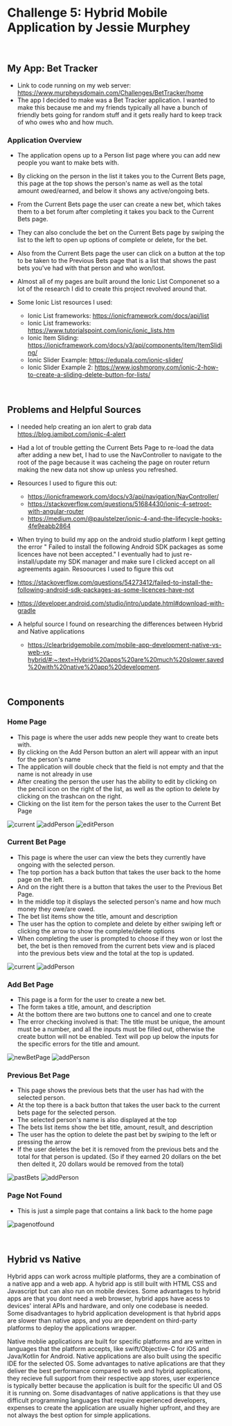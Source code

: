 # Challenge 5: Hybrid Mobile Application by Jessie Murphey
<br>

## My App: Bet Tracker
- Link to code running on my web server: https://www.murpheysdomain.com/Challenges/BetTracker/home
- The app I decided to make was a Bet Tracker application. I wanted to make this because me and my friends typically all have a bunch of friendly bets going for random stuff and it gets really hard to keep track of who owes who and how much. 
### Application Overview
- The application opens up to a Person list page where you can add new people you want to make bets with. 
- By clicking on the person in the list it takes you to the Current Bets page, this page at the top shows the person's name as well as the total amount owed/earned, and below it shows any active/ongoing bets. 
- From the Current Bets page the user can create a new bet, which takes them to a bet forum after completing it takes you back to the Current Bets page. 
- They can also conclude the bet on the Current Bets page by swiping the list to the left to open up options of complete or delete, for the bet. 
- Also from the Current Bets page the user can click on a button at the top to be taken to the Previous Bets page that is a list that shows the past bets you've had with that person and who won/lost.

- Almost all of my pages are built around the Ionic List Componenet so a lot of the research I did to create this project revolved around that.
- Some Ionic List resources I used:
    - Ionic List frameworks: https://ionicframework.com/docs/api/list
    - Ionic List frameworks: https://www.tutorialspoint.com/ionic/ionic_lists.htm
    - Ionic Item Sliding: https://ionicframework.com/docs/v3/api/components/item/ItemSliding/
    - Ionic Slider Example: https://edupala.com/ionic-slider/
    - Ionic Slider Example 2: https://www.joshmorony.com/ionic-2-how-to-create-a-sliding-delete-button-for-lists/

<br>

## Problems and Helpful Sources
- I needed help creating an ion alert to grab data
https://blog.jamibot.com/ionic-4-alert

- Had a lot of trouble getting the Current Bets Page to re-load the data after adding a new bet, I had to use the NavController to navigate to the root of the page because it was cacheing the page on router return making the new data not show up unless you refreshed.
- Resources I used to figure this out:
    - https://ionicframework.com/docs/v3/api/navigation/NavController/
    - https://stackoverflow.com/questions/51684430/ionic-4-setroot-with-angular-router
    - https://medium.com/@paulstelzer/ionic-4-and-the-lifecycle-hooks-4fe9eabb2864

- When trying to build my app on the android studio platform I kept getting the error " Failed to install the following Android SDK packages as some licences have not been accepted." I eventually had to just re-install/update my SDK manager and make sure I clicked accept on all agreements again.
Resoources I used to figure this out
- https://stackoverflow.com/questions/54273412/failed-to-install-the-following-android-sdk-packages-as-some-licences-have-not
- https://developer.android.com/studio/intro/update.html#download-with-gradle

- A helpful source I found on researching the differences between Hybrid and Native applications
    - https://clearbridgemobile.com/mobile-app-development-native-vs-web-vs-hybrid/#:~:text=Hybrid%20apps%20are%20much%20slower,saved%20with%20native%20app%20development.

<br>

## Components

### Home Page
- This page is where the user adds new people they want to create bets with. 
- By clicking on the Add Person button an alert will appear with an input for the person's name
- The application will double check that the field is not empty and that the name is not already in use
- After creating the person the user has the ability to edit by clicking on the pencil icon on the right of the list, as well as the option to delete by clicking on the trashcan on the right.
- Clicking on the list item for the person takes the user to the Current Bet Page

![current](../screenshots/currentBets.PNG)
![addPerson](../screenshots/addPerson.PNG)
![editPerson](../screenshots/editPerson.PNG)

### Current Bet Page
- This page is where the user can view the bets they currently have ongoing with the selected person.
- The top portion has a back button that takes the user back to the home page on the left.
- And on the right there is a button that takes the user to the Previous Bet Page.
- In the middle top it displays the selected person's name and how much money they owe/are owed.
- The bet list items show the title, amount and description
- The user has the option to complete and delete by either swiping left or clicking the arrow to show the complete/delete options
- When completing the user is prompted to choose if they won or lost the bet, the bet is then removed from the current bets view and is placed into the previous bets view and the total at the top is updated.

![current](../screenshots/currentBets.PNG)
![addPerson](../screenshots/currentBetsSwipe.PNG)

### Add Bet Page
- This page is a form for the user to create a new bet.
- The form takes a title, amount, and description
- At the bottom there are two buttons one to cancel and one to create
- The error checking involved is that: The title must be unique, the amount must be a number, and all the inputs must be filled out, otherwise the create button will not be enabled. Text will pop up below the inputs for the specific errors for the title and amount.

![newBetPage](../screenshots/newBetPage.PNG)
![addPerson](../screenshots/addBetErrorCheck.PNG)

### Previous Bet Page
- This page shows the previous bets that the user has had with the selected person.
- At the top there is a back button that takes the user back to the current bets page for the selected person.
- The selected person's name is also displayed at the top
- The bets list items show the bet title, amount, result, and description
- The user has the option to delete the past bet by swiping to the left or pressing the arrow
- If the user deletes the bet it is removed from the previous bets and the total for that person is updated. (So if they earned 20 dollars on the bet then delted it, 20 dollars would be removed from the total)

![pastBets](../screenshots/pastBets.PNG)
![addPerson](../screenshots/pastBetsSwipe.PNG)

### Page Not Found
- This is just a simple page that contains a link back to the home page

![pagenotfound](../screenshots/pageNotFound.PNG)

<br>

## Hybrid vs Native

Hybrid apps can work across multiple platforms, they are a combination of a native app and a web app. A hybrid app is still built with HTML CSS and Javascript but can also run on mobile devices. Some advantages to hybrid apps are that you dont need a web browser, hybrid apps have acess to devices' interal APIs and hardware, and only one codebase is needed. Some disadvantages to hybrid application development is that hybrid apps are slower than native apps, and you are dependent on third-party platforms to deploy the applications wrapper.

Native moblie applications are built for specific platforms and are written in languages that the platform accepts, like swift/Objective-C for iOS and Java/Kotlin for Android. Native applications are also built using the specific IDE for the selected OS. Some advantages to native aplications are that they deliver the best performance compared to web and hybrid applications, they recieve full support from their respective app stores, user experience is typically better because the application is built for the specific UI and OS it is running on. Some disadvantages of native applications is that they use difficult programming languages that require experienced developers, expenses to create the application are usually higher upfront, and they are not always the best option for simple applications.
